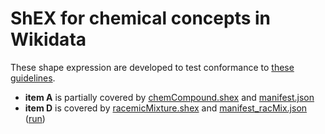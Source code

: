 # ShEX for chemical concepts in Wikidata

These shape expression are developed to test conformance to [these guidelines](https://www.wikidata.org/wiki/Wikidata:WikiProject_Chemistry/Guidelines).

* **item A** is partially covered by [chemCompound.shex](chemCompound.shex) and [manifest.json](manifest.json)
* **item D** is covered by [racemicMixture.shex](racemicMixture.shex) and [manifest_racMix.json](manifest_racMix.json) ([run](https://rawgit.com/shexSpec/shex.js/wikidata/doc/shex-simple.html?manifestURL=https://raw.githubusercontent.com/shexSpec/schemas/master/Wikidata/chemistry/manifest_racMix.json))

